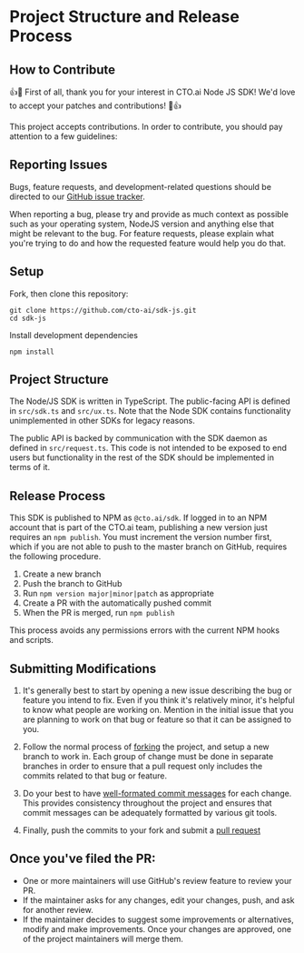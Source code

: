 # Project Structure and Release Process


## How to Contribute

👍🎉 First of all, thank you for your interest in CTO.ai Node JS SDK! We'd love to accept your patches and contributions! 🎉👍

This project accepts contributions. In order to contribute, you should pay attention to a few guidelines:

## Reporting Issues

Bugs, feature requests, and development-related questions should be directed to our [GitHub issue tracker](https://github.com/cto-ai/sdk-js/issues).

When reporting a bug, please try and provide as much context as possible such as your operating system, NodeJS version and anything else that might be relevant to the bug. For feature requests, please explain what you're trying to do and how the requested feature would help you do that.


## Setup

Fork, then clone this repository:

```
git clone https://github.com/cto-ai/sdk-js.git
cd sdk-js
```

Install development dependencies

```
npm install
```

## Project Structure

The Node/JS SDK is written in TypeScript. The public-facing API is
defined in `src/sdk.ts` and `src/ux.ts`. Note that the Node SDK
contains functionality unimplemented in other SDKs for legacy
reasons.

The public API is backed by communication with the SDK daemon as
defined in `src/request.ts`. This code is not intended to be exposed
to end users but functionality in the rest of the SDK should be
implemented in terms of it.


## Release Process

This SDK is published to NPM as `@cto.ai/sdk`. If logged in to an NPM
account that is part of the CTO.ai team, publishing a new version just
requires an `npm publish`. You must increment the version number
first, which if you are not able to push to the master branch on
GitHub, requires the following procedure.

1. Create a new branch
2. Push the branch to GitHub
3. Run `npm version major|minor|patch` as appropriate
4. Create a PR with the automatically pushed commit
5. When the PR is merged, run `npm publish`

This process avoids any permissions errors with the current NPM hooks
and scripts.


## Submitting Modifications


1. It's generally best to start by opening a new issue describing the bug or feature you intend to fix. Even if you think it's relatively minor, it's helpful to know what people are working on. Mention in the initial issue that you are planning to work on that bug or feature so that it can be assigned to you.

2. Follow the normal process of [forking](https://docs.github.com/en/get-started/quickstart/fork-a-repo) the project, and setup a new branch to work in. Each group of change must be done in separate branches in order to ensure that a pull request only includes the commits related to that bug or feature.

3. Do your best to have [well-formated commit messages](https://tbaggery.com/2008/04/19/a-note-about-git-commit-messages.html) for each change. This provides consistency throughout the project and ensures that commit messages can be adequately formatted by various git tools.

4. Finally, push the commits to your fork and submit a [pull request](https://docs.github.com/en/pull-requests/collaborating-with-pull-requests/proposing-changes-to-your-work-with-pull-requests/creating-a-pull-request)


## Once you've filed the PR:

- One or more maintainers will use GitHub's review feature to review your PR.
- If the maintainer asks for any changes, edit your changes, push, and ask for another review.
- If the maintainer decides to suggest some improvements or alternatives, modify and make improvements. Once your changes are approved, one of the project maintainers will merge them.
